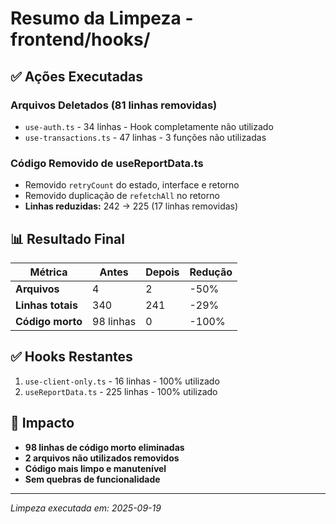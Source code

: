 # Resumo da Limpeza - frontend/hooks/

## ✅ Ações Executadas

### Arquivos Deletados (81 linhas removidas)
- `use-auth.ts` - 34 linhas - Hook completamente não utilizado
- `use-transactions.ts` - 47 linhas - 3 funções não utilizadas

### Código Removido de useReportData.ts
- Removido `retryCount` do estado, interface e retorno
- Removido duplicação de `refetchAll` no retorno
- **Linhas reduzidas:** 242 → 225 (17 linhas removidas)

## 📊 Resultado Final

| Métrica | Antes | Depois | Redução |
|---------|-------|--------|---------|
| **Arquivos** | 4 | 2 | -50% |
| **Linhas totais** | 340 | 241 | -29% |
| **Código morto** | 98 linhas | 0 | -100% |

## ✅ Hooks Restantes
1. `use-client-only.ts` - 16 linhas - 100% utilizado
2. `useReportData.ts` - 225 linhas - 100% utilizado

## 🎯 Impacto
- **98 linhas de código morto eliminadas**
- **2 arquivos não utilizados removidos**
- **Código mais limpo e manutenível**
- **Sem quebras de funcionalidade**

---
*Limpeza executada em: 2025-09-19*
